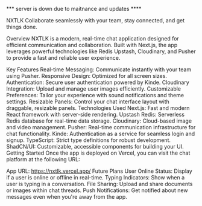 *** server is down due to maitnance and updates ****


NXTLK
Collaborate seamlessly with your team, stay connected, and get things done.

Overview
NXTLK is a modern, real-time chat application designed for efficient communication and collaboration. Built with Next.js, the app leverages powerful technologies like Redis Upstash, Cloudinary, and Pusher to provide a fast and reliable user experience.

Key Features
Real-time Messaging: Communicate instantly with your team using Pusher.
Responsive Design: Optimized for all screen sizes.
Authentication: Secure user authentication powered by Kinde.
Cloudinary Integration: Upload and manage user images efficiently.
Customizable Preferences: Tailor your experience with sound notifications and theme settings.
Resizable Panels: Control your chat interface layout with draggable, resizable panels.
Technologies Used
Next.js: Fast and modern React framework with server-side rendering.
Upstash Redis: Serverless Redis database for real-time data storage.
Cloudinary: Cloud-based image and video management.
Pusher: Real-time communication infrastructure for chat functionality.
Kinde: Authentication as a service for seamless login and signup.
TypeScript: Strict type definitions for robust development.
ShadCN/UI: Customizable, accessible components for building your UI.
Getting Started
Once the app is deployed on Vercel, you can visit the chat platform at the following URL:

App URL: https://nxtlk.vercel.app/
Future Plans
User Online Status: Display if a user is online or offline in real-time.
Typing Indicators: Show when a user is typing in a conversation.
File Sharing: Upload and share documents or images within chat threads.
Push Notifications: Get notified about new messages even when you're away from the app.
